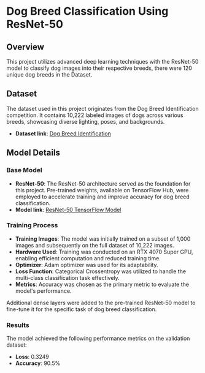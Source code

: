 # Dog Breed Classification Using ResNet-50

## Overview
This project utilizes advanced deep learning techniques with the ResNet-50 model to classify dog images into their respective breeds, there were 120 unique dog breeds in the Dataset.

## Dataset
The dataset used in this project originates from the Dog Breed Identification competition. It contains 10,222 labeled images of dogs across various breeds, showcasing diverse lighting, poses, and backgrounds.

- **Dataset link**: [Dog Breed Identification](https://www.kaggle.com/competitions/dog-breed-identification)

## Model Details

### Base Model
- **ResNet-50**: The ResNet-50 architecture served as the foundation for this project. Pre-trained weights, available on TensorFlow Hub, were employed to accelerate training and improve accuracy for dog breed classification.
- **Model link**: [ResNet-50 TensorFlow Model](https://www.kaggle.com/models/tensorflow/resnet-50/TensorFlow2/classification/1)

### Training Process
- **Training Images**: The model was initially trained on a subset of 1,000 images and subsequently on the full dataset of 10,222 images.
- **Hardware Used**: Training was conducted on an RTX 4070 Super GPU, enabling efficient computation and reduced training time.
- **Optimizer**: Adam optimizer was used for its adaptability.
- **Loss Function**: Categorical Crossentropy was utilized to handle the multi-class classification task effectively.
- **Metrics**: Accuracy was chosen as the primary metric to evaluate the model's performance.

Additional dense layers were added to the pre-trained ResNet-50 model to fine-tune it for the specific task of dog breed classification.

### Results
The model achieved the following performance metrics on the validation dataset:
- **Loss**: 0.3249
- **Accuracy**: 90.5%

